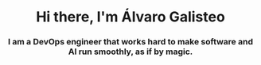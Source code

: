 <h1 align="center">Hi there, I'm Álvaro Galisteo </h1>
<h3 align="center">I am a DevOps engineer that works hard to make software and AI run smoothly, as if by magic.</h3>

<!--
**SrGMC/SrGMC** is a ✨ _special_ ✨ repository because its `README.md` (this file) appears on your GitHub profile.

Here are some ideas to get you started:

- 🔭 I’m currently working on ...
- 🌱 I’m currently learning ...
- 👯 I’m looking to collaborate on ...
- 🤔 I’m looking for help with ...
- 💬 Ask me about ...
- 📫 How to reach me: ...
- 😄 Pronouns: ...
- ⚡ Fun fact: ...
-->

